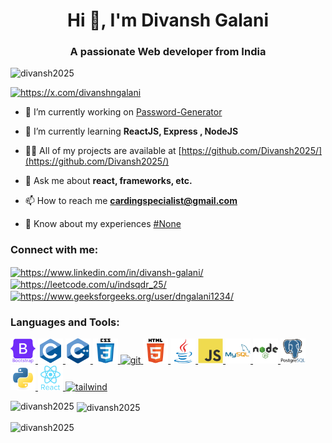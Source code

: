 <h1 align="center">Hi 👋, I'm Divansh Galani</h1>
<h3 align="center">A passionate Web developer from India</h3>

<p align="left"> <img src="https://komarev.com/ghpvc/?username=divansh2025&label=Profile%20views&color=0e75b6&style=flat" alt="divansh2025" /> </p>

<p align="left"> <a href="https://twitter.com/https://x.com/divanshngalani" target="blank"><img src="https://img.shields.io/twitter/follow/https://x.com/divanshngalani?logo=twitter&style=for-the-badge" alt="https://x.com/divanshngalani" /></a> </p>

- 🔭 I’m currently working on [Password-Generator](https://github.com/Divansh2025/advanced-password-generator)

- 🌱 I’m currently learning **ReactJS, Express , NodeJS**

- 👨‍💻 All of my projects are available at [https://github.com/Divansh2025/](https://github.com/Divansh2025/)

- 💬 Ask me about **react, frameworks, etc.**

- 📫 How to reach me **cardingspecialist@gmail.com**

- 📄 Know about my experiences [#None](#None)

<h3 align="left">Connect with me:</h3>
<p align="left">
<a href="https://linkedin.com/in/https://www.linkedin.com/in/divansh-galani/" target="blank"><img align="center" src="https://raw.githubusercontent.com/rahuldkjain/github-profile-readme-generator/master/src/images/icons/Social/linked-in-alt.svg" alt="https://www.linkedin.com/in/divansh-galani/" height="30" width="40" /></a>
<a href="https://www.leetcode.com/https://leetcode.com/u/indsqdr_25/" target="blank"><img align="center" src="https://raw.githubusercontent.com/rahuldkjain/github-profile-readme-generator/master/src/images/icons/Social/leet-code.svg" alt="https://leetcode.com/u/indsqdr_25/" height="30" width="40" /></a>
<a href="https://auth.geeksforgeeks.org/user/https://www.geeksforgeeks.org/user/dngalani1234/" target="blank"><img align="center" src="https://raw.githubusercontent.com/rahuldkjain/github-profile-readme-generator/master/src/images/icons/Social/geeks-for-geeks.svg" alt="https://www.geeksforgeeks.org/user/dngalani1234/" height="30" width="40" /></a>
</p>

<h3 align="left">Languages and Tools:</h3>
<p align="left"> <a href="https://getbootstrap.com" target="_blank" rel="noreferrer"> <img src="https://raw.githubusercontent.com/devicons/devicon/master/icons/bootstrap/bootstrap-plain-wordmark.svg" alt="bootstrap" width="40" height="40"/> </a> <a href="https://www.cprogramming.com/" target="_blank" rel="noreferrer"> <img src="https://raw.githubusercontent.com/devicons/devicon/master/icons/c/c-original.svg" alt="c" width="40" height="40"/> </a> <a href="https://www.w3schools.com/cpp/" target="_blank" rel="noreferrer"> <img src="https://raw.githubusercontent.com/devicons/devicon/master/icons/cplusplus/cplusplus-original.svg" alt="cplusplus" width="40" height="40"/> </a> <a href="https://www.w3schools.com/css/" target="_blank" rel="noreferrer"> <img src="https://raw.githubusercontent.com/devicons/devicon/master/icons/css3/css3-original-wordmark.svg" alt="css3" width="40" height="40"/> </a> <a href="https://git-scm.com/" target="_blank" rel="noreferrer"> <img src="https://www.vectorlogo.zone/logos/git-scm/git-scm-icon.svg" alt="git" width="40" height="40"/> </a> <a href="https://www.w3.org/html/" target="_blank" rel="noreferrer"> <img src="https://raw.githubusercontent.com/devicons/devicon/master/icons/html5/html5-original-wordmark.svg" alt="html5" width="40" height="40"/> </a> <a href="https://www.java.com" target="_blank" rel="noreferrer"> <img src="https://raw.githubusercontent.com/devicons/devicon/master/icons/java/java-original.svg" alt="java" width="40" height="40"/> </a> <a href="https://developer.mozilla.org/en-US/docs/Web/JavaScript" target="_blank" rel="noreferrer"> <img src="https://raw.githubusercontent.com/devicons/devicon/master/icons/javascript/javascript-original.svg" alt="javascript" width="40" height="40"/> </a> <a href="https://www.mysql.com/" target="_blank" rel="noreferrer"> <img src="https://raw.githubusercontent.com/devicons/devicon/master/icons/mysql/mysql-original-wordmark.svg" alt="mysql" width="40" height="40"/> </a> <a href="https://nodejs.org" target="_blank" rel="noreferrer"> <img src="https://raw.githubusercontent.com/devicons/devicon/master/icons/nodejs/nodejs-original-wordmark.svg" alt="nodejs" width="40" height="40"/> </a> <a href="https://www.postgresql.org" target="_blank" rel="noreferrer"> <img src="https://raw.githubusercontent.com/devicons/devicon/master/icons/postgresql/postgresql-original-wordmark.svg" alt="postgresql" width="40" height="40"/> </a> <a href="https://www.python.org" target="_blank" rel="noreferrer"> <img src="https://raw.githubusercontent.com/devicons/devicon/master/icons/python/python-original.svg" alt="python" width="40" height="40"/> </a> <a href="https://reactjs.org/" target="_blank" rel="noreferrer"> <img src="https://raw.githubusercontent.com/devicons/devicon/master/icons/react/react-original-wordmark.svg" alt="react" width="40" height="40"/> </a> <a href="https://tailwindcss.com/" target="_blank" rel="noreferrer"> <img src="https://www.vectorlogo.zone/logos/tailwindcss/tailwindcss-icon.svg" alt="tailwind" width="40" height="40"/> </a> </p>

<p><img align="left" src="https://github-readme-stats.vercel.app/api/top-langs?username=divansh2025&show_icons=true&locale=en&layout=compact" alt="divansh2025" /></p>

<p>&nbsp;<img align="center" src="https://github-readme-stats.vercel.app/api?username=divansh2025&show_icons=true&locale=en" alt="divansh2025" /></p>

<p><img align="center" src="https://github-readme-streak-stats.herokuapp.com/?user=divansh2025&" alt="divansh2025" /></p>

